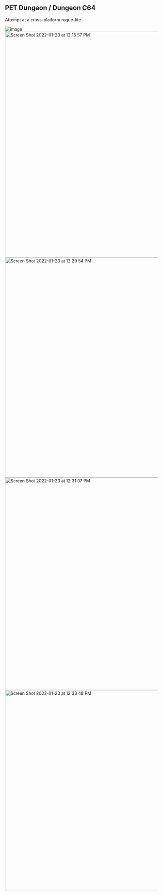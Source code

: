 ## PET Dungeon / Dungeon C64

Attempt at a cross-platform rogue-lite

![image](https://user-images.githubusercontent.com/3143825/150693377-7cb26cc2-0370-47d6-a39c-2ce53361ff3e.png)
<img width="744" alt="Screen Shot 2022-01-23 at 12 15 57 PM" src="https://user-images.githubusercontent.com/3143825/150694347-52c42fa3-9e63-4b6f-9f38-39db0bc537af.png">
<img width="724" alt="Screen Shot 2022-01-23 at 12 29 54 PM" src="https://user-images.githubusercontent.com/3143825/150694857-f9cbbd37-4300-4c57-8614-ba7fd3bc5f24.png">
<img width="700" alt="Screen Shot 2022-01-23 at 12 31 07 PM" src="https://user-images.githubusercontent.com/3143825/150694882-28969fe6-cdb7-4acf-ac70-182a17826fd7.png">
<img width="659" alt="Screen Shot 2022-01-23 at 12 33 48 PM" src="https://user-images.githubusercontent.com/3143825/150694988-0dc285e5-696a-480a-b334-05b44a733032.png">
